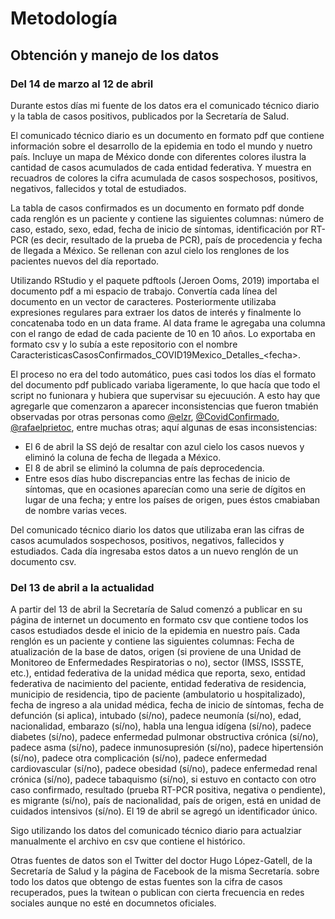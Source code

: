 # Metodología

## Obtención y manejo de los datos
### Del 14 de marzo al 12 de abril
Durante estos días mi fuente de los datos era el comunicado técnico diario y la tabla de casos positivos, publicados por la Secretaría de Salud.

El comunicado técnico diario es un documento en formato pdf que contiene información sobre el desarrollo de la epidemia en todo el mundo y nuetro país. Incluye un mapa de México donde con diferentes colores ilustra la cantidad de casos acumulados de cada entidad federativa. Y muestra en recuadros de colores la cifra acumulada de casos sospechosos, positivos, negativos, fallecidos y total de estudiados.

La tabla de casos confirmados es un documento en formato pdf donde cada renglón es un paciente y contiene las siguientes columnas: número de caso, estado, sexo, edad, fecha de inicio de síntomas, identificación por RT-PCR (es decir, resultado de la prueba de PCR), país de procedencia y fecha de llegada a México. Se rellenan con azul cielo los renglones de los pacientes nuevos del día reportado.

Utilizando RStudio y el paquete pdftools (Jeroen Ooms, 2019) importaba el documento pdf a mi espacio de trabajo. Convertía cada línea del documento en un vector de caracteres. Posteriormente utilizaba expresiones regulares para extraer los datos de interés y finalmente lo concatenaba todo en un data frame. Al data frame le agregaba una columna con el rango de edad de cada paciente de 10 en 10 años. Lo exportaba en formato csv y lo subía a este repositorio con el nombre CaracteristicasCasosConfirmados_COVID19Mexico_Detalles_\<fecha\>.

El proceso no era del todo automático, pues casi todos los días el formato del documento pdf publicado variaba ligeramente, lo que hacía que todo el script no funionara y hubiera que supervisar su ejecuución. A esto hay que agregarle que comenzaron a aparecer inconsistencias que fueron tmabién observadas por otras personas como [@elzr](https://twitter.com/elzr), [@CovidConfirmado](https://twitter.com/CovidConfirmado), [@rafaelprietoc](https://twitter.com/rafaelprietoc), entre muchas otras; aquí algunas de esas inconsistencias:

- El 6 de abril la SS dejó de resaltar con azul cielo los casos nuevos y eliminó la coluna de fecha de llegada a México.
- El 8 de abril se eliminó la columna de país deprocedencia.
- Entre esos días hubo discrepancias entre las fechas de inicio de síntomas, que en ocasiones aparecían como una serie de dígitos en lugar de una fecha; y entre los países de origen, pues éstos cmabiaban de nombre varias veces.

Del comunicado técnico diario los datos que utilizaba eran las cifras de casos acumulados sospechosos, positivos, negativos, fallecidos y estudiados. Cada día ingresaba estos datos a un nuevo renglón de un documento csv.

### Del 13 de abril a la actualidad
A partir del 13 de abril la Secretaría de Salud comenzó a publicar en su página de internet un documento en formato csv que contiene todos los casos estudiados desde el inicio de la epidemia en nuestro país. Cada renglón es un paciente y contiene las siguientes columnas: Fecha de atualización de la base de datos, origen (si proviene de una Unidad de Monitoreo de Enfermedades Respiratorias o no), sector (IMSS, ISSSTE, etc.), entidad federativa de la unidad médica que reporta, sexo, entidad federativa de nacimiento del paciente, entidad federativa de residencia, municipio de residencia, tipo de paciente (ambulatorio u hospitalizado), fecha de ingreso a ala unidad médica, fecha de inicio de síntomas, fecha de defunción (si aplica), intubado (sí/no), padece neumonía (sí/no), edad, nacionalidad, embarazo (sí/no), habla una lengua idígena (sí/no), padece diabetes (sí/no), padece enfermedad pulmonar obstructiva crónica (sí/no), padece asma (sí/no), padece inmunosupresión (sí/no), padece hipertensión (sí/no), padece otra complicación (sí/no), padece enfermedad cardiovascular (sí/no), padece obesidad (sí/no), padece enfermedad renal crónica (sí/no), padece tabaquismo (sí/no), si estuvo en contacto con otro caso confirmado, resultado (prueba RT-PCR positiva, negativa o pendiente), es migrante (sí/no), país de nacionalidad, país de origen, está en unidad de cuidados intensivos (sí/no). El 19 de abril se agregó un identificador único.

Sigo utilizando los datos del comunicado técnico diario para actualziar manualmente el archivo en csv que contiene el histórico.

Otras fuentes de datos son el Twitter del doctor Hugo López-Gatell, de la Secretaría de Salud y la página de Facebook de la misma Secretaría. sobre todo los datos que obtengo de estas fuentes son la cifra de casos recuperados, pues la twitean o publican con cierta frecuencia en redes sociales aunque no esté en documnetos oficiales.


